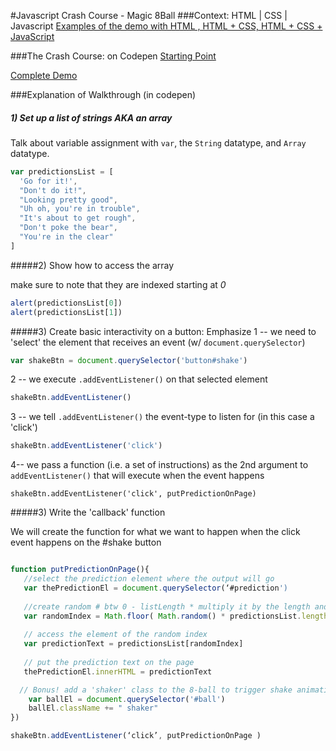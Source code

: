 #Javascript Crash Course - Magic 8Ball
###Context: HTML | CSS | Javascript
[Examples of the demo with HTML , HTML + CSS,  HTML + CSS + JavaScript](http://t3patterson.github.io/Tuts-JS-Crashcourse-Magic-8Ball/)

###The Crash Course:  on Codepen 
[Starting Point](http://codepen.io/tphdevdrop/pen/Yqgjmw)

[Complete Demo](http://codepen.io/tphdevdrop/pen/xVmMay)  

###Explanation of Walkthrough (in codepen)
##### 1) Set up a list of strings AKA an array

Talk about variable assignment with `var`, the `String` datatype, and `Array` datatype.

```js
var predictionsList = [
  'Go for it!',
  "Don't do it!",
  "Looking pretty good",
  "Uh oh, you're in trouble",
  "It's about to get rough",
  "Don't poke the bear",
  "You're in the clear"
]
```

#####2) Show how to access the array

make sure to note that they are indexed starting at *0*

```js
alert(predictionsList[0])
alert(predictionsList[1])
```


#####3) Create basic interactivity on a button:
Emphasize
1 -- 
we need to 'select' the element that receives an event (w/ `document.querySelector`)

```js
var shakeBtn = document.querySelector('button#shake')
```

2 -- 
we execute `.addEventListener()` on that selected element

```js
shakeBtn.addEventListener()
```

3 -- 
we tell `.addEventListener()` the event-type to listen for (in this case a 
'click') 

```js
shakeBtn.addEventListener('click')
```

4-- 
we pass a function (i.e. a set of instructions) as the 2nd argument to `addEventListener()` that will execute when the event happens

```
shakeBtn.addEventListener('click', putPredictionOnPage)

```

#####3) Write the 'callback' function

We will create the function for what we want to happen when the click event happens on the #shake button

```js

function putPredictionOnPage(){
   //select the prediction element where the output will go
   var thePredictionEl = document.querySelector(‘#prediction')
   
   //create random # btw 0 - listLength * multiply it by the length and round down )
   var randomIndex = Math.floor( Math.random() * predictionsList.length )
   
   // access the element of the random index
   var predictionText = predictionsList[randomIndex]
  
   // put the prediction text on the page
   thePredictionEl.innerHTML = predictionText

  // Bonus! add a 'shaker' class to the 8-ball to trigger shake animation 
    var ballEl = document.querySelector('#ball')
    ballEl.className += " shaker"
})

shakeBtn.addEventListener(‘click’, putPredictionOnPage )
```